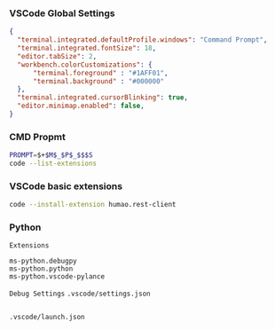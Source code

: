### VSCode Global Settings
```json
{
  "terminal.integrated.defaultProfile.windows": "Command Prompt",
  "terminal.integrated.fontSize": 18,
  "editor.tabSize": 2,
  "workbench.colorCustomizations": {
      "terminal.foreground" : "#1AFF01",
      "terminal.background" : "#000000"
  },
  "terminal.integrated.cursorBlinking": true,
  "editor.minimap.enabled": false,
}
```

### CMD Propmt
```bash
PROMPT=$+$M$_$P$_$$$S
code --list-extensions
```

### VSCode basic extensions
```bash
code --install-extension humao.rest-client
```
### Python
`Extensions`
```
ms-python.debugpy
ms-python.python
ms-python.vscode-pylance
```
`Debug Settings`
`.vscode/settings.json`
```json

```
`.vscode/launch.json`
```json

```



